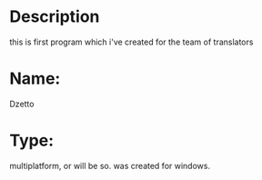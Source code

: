 # Description
this is first program which i've created for the team of translators

# Name:
Dzetto

# Type:
multiplatform, or will be so.
was created for windows.
